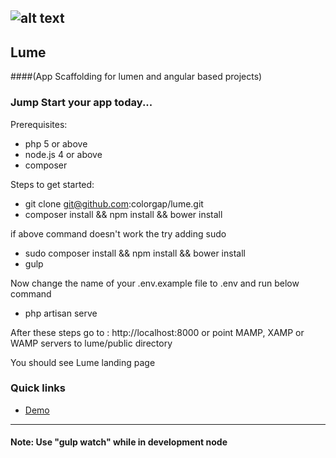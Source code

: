 ![alt text](https://raw.githubusercontent.com/colorgap/lume/master/public/images/lume160.png "Lume")
------------------
## Lume
####(App Scaffolding for lumen and angular based projects)
### Jump Start your app today...
Prerequisites:
- php 5 or above
- node.js 4 or above
- composer

Steps to get started:
- git clone git@github.com:colorgap/lume.git
- composer install && npm install && bower install

if above command doesn't work the try adding sudo
- sudo composer install && npm install && bower install
- gulp

Now change the name of your .env.example file to .env and run below command 
- php artisan serve

After these steps go to : http://localhost:8000 or point MAMP, XAMP or WAMP servers to lume/public directory

You should see Lume landing page

### Quick links
- [Demo](http://lume.colorgap.com/)

---------------
#### Note: Use "gulp watch" while in development node